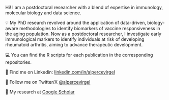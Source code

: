 Hi! I am a postdoctoral researcher with a blend of expertise in immunology, molecular biology and data science. 

  :bulb:	My PhD research revolved around the application of data-driven, biology-aware methodologies to identify biomarkers of vaccine responsiveness in the aging population. Now as a postdoctoral researcher, I investigate early immunological markers to identify individuals at risk of developing rheumatoid arthritis, aiming to advance therapeutic development.

  :computer:	You can find the R scripts for each publication in the corresponding repositories. 
  
  :busts_in_silhouette:  Find me on Linkedin: [linkedin.com/in/alpercevirgel](https://www.linkedin.com/in/alpercevirgel/)

  :t-rex:	Follow me on Twitter/X [@alpercevirgel](https://twitter.com/alpercevirgel)
  
  :microscope: My research at [Google Scholar](https://scholar.google.com/citations?user=IuIH1soAAAAJ&hl=en&oi=ao)    

<!--
**alpercevirgel/alpercevirgel** is a ✨ _special_ ✨ repository because its `README.md` (this file) appears on your GitHub profile.

 :rocket:  You can see my personal website at ...in progress...

-->
